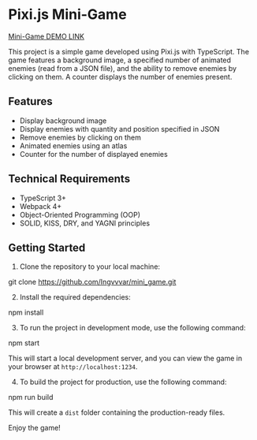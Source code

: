 # Pixi.js Mini-Game
[Mini-Game DEMO LINK](https://ingvvvar.github.io/mini_game/)

This project is a simple game developed using Pixi.js with TypeScript. The game features a background image, a specified number of animated enemies (read from a JSON file), and the ability to remove enemies by clicking on them. A counter displays the number of enemies present.

## Features

- Display background image
- Display enemies with quantity and position specified in JSON
- Remove enemies by clicking on them
- Animated enemies using an atlas
- Counter for the number of displayed enemies

## Technical Requirements

- TypeScript 3+
- Webpack 4+
- Object-Oriented Programming (OOP)
- SOLID, KISS, DRY, and YAGNI principles

## Getting Started

1. Clone the repository to your local machine:

git clone https://github.com/Ingvvvar/mini_game.git

2. Install the required dependencies:

npm install

3. To run the project in development mode, use the following command:

npm start

This will start a local development server, and you can view the game in your browser at `http://localhost:1234`.

4. To build the project for production, use the following command:

npm run build

This will create a `dist` folder containing the production-ready files.

Enjoy the game!